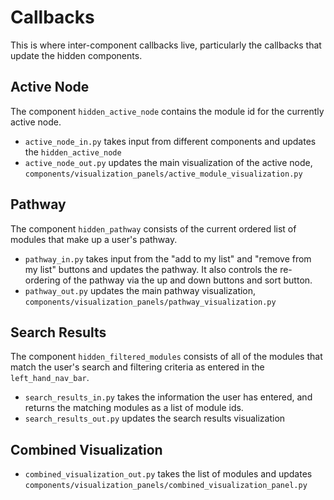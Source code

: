 # Callbacks

This is where inter-component callbacks live, particularly the callbacks that update the hidden components.

## Active Node
The component `hidden_active_node` contains the module id for the currently active node.

- `active_node_in.py` takes input from different components and updates the `hidden_active_node`
- `active_node_out.py` updates the main visualization of the active node, `components/visualization_panels/active_module_visualization.py`

## Pathway
The component `hidden_pathway` consists of the current ordered list of modules that make up a user's pathway.

- `pathway_in.py` takes input from the "add to my list" and "remove from my list" buttons and updates the pathway. It also controls the re-ordering of the pathway via the up and down buttons and sort button.
- `pathway_out.py` updates the main pathway visualization, `components/visualization_panels/pathway_visualization.py`

## Search Results

The component `hidden_filtered_modules` consists of all of the modules that match the user's search and filtering criteria as entered in the `left_hand_nav_bar`.

- `search_results_in.py` takes the information the user has entered, and returns the matching modules as a list of module ids.
- `search_results_out.py` updates the search results visualization

## Combined Visualization

- `combined_visualization_out.py` takes the list of modules and updates `components/visualization_panels/combined_visualization_panel.py`